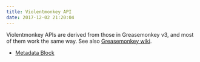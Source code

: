 ```yaml
---
title: Violentmonkey API
date: 2017-12-02 21:20:04
---
```


Violentmonkey APIs are derived from those in Greasemonkey v3, and most of them work the same way. See also [Greasemonkey wiki](https://wiki.greasespot.net/Greasemonkey_Manual:API).

- [Metadata Block](metadata-block.html)

